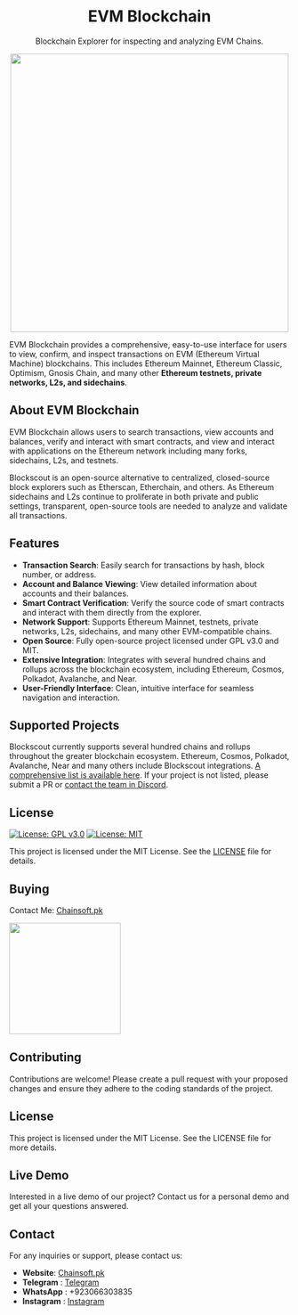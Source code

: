 <h1 align="center">EVM Blockchain</h1>
<p align="center">Blockchain Explorer for inspecting and analyzing EVM Chains.</p>

<p align="center">
  <img src="![evm](https://github.com/user-attachments/assets/cc26a221-c09d-4ffe-b2e1-36bf829d9ead)" width="500" height="500" />
</p>

EVM Blockchain provides a comprehensive, easy-to-use interface for users to view, confirm, and inspect transactions on EVM (Ethereum Virtual Machine) blockchains. This includes Ethereum Mainnet, Ethereum Classic, Optimism, Gnosis Chain, and many other **Ethereum testnets, private networks, L2s, and sidechains**.

## About EVM Blockchain

EVM Blockchain allows users to search transactions, view accounts and balances, verify and interact with smart contracts, and view and interact with applications on the Ethereum network including many forks, sidechains, L2s, and testnets.

Blockscout is an open-source alternative to centralized, closed-source block explorers such as Etherscan, Etherchain, and others. As Ethereum sidechains and L2s continue to proliferate in both private and public settings, transparent, open-source tools are needed to analyze and validate all transactions.

## Features

- **Transaction Search**: Easily search for transactions by hash, block number, or address.
- **Account and Balance Viewing**: View detailed information about accounts and their balances.
- **Smart Contract Verification**: Verify the source code of smart contracts and interact with them directly from the explorer.
- **Network Support**: Supports Ethereum Mainnet, testnets, private networks, L2s, sidechains, and many other EVM-compatible chains.
- **Open Source**: Fully open-source project licensed under GPL v3.0 and MIT.
- **Extensive Integration**: Integrates with several hundred chains and rollups across the blockchain ecosystem, including Ethereum, Cosmos, Polkadot, Avalanche, and Near.
- **User-Friendly Interface**: Clean, intuitive interface for seamless navigation and interaction.

## Supported Projects

Blockscout currently supports several hundred chains and rollups throughout the greater blockchain ecosystem. Ethereum, Cosmos, Polkadot, Avalanche, Near and many others include Blockscout integrations. [A comprehensive list is available here](https://www.chainsoft.pk/). If your project is not listed, please submit a PR or [contact the team in Discord](https://discord.gg/vjD2W693).

## License

[![License: GPL v3.0](https://img.shields.io/badge/License-GPL%20v3-blue.svg)](https://www.gnu.org/licenses/gpl-3.0)
[![License: MIT](https://img.shields.io/badge/License-MIT-yellow.svg)](https://opensource.org/licenses/MIT)

This project is licensed under the MIT License. See the [LICENSE](LICENSE) file for details.

## Buying
Contact Me: [Chainsoft.pk](https://linktr.ee/Chainsoft.pk?utm_source=linktree_admin_share)

<p float="left">
  <img src="https://github.com/user-attachments/assets/2cb746d8-4e4f-487f-a899-ef8512a70d46" width="200" />
</p>

## Contributing
Contributions are welcome! Please create a pull request with your proposed changes and ensure they adhere to the coding standards of the project.

## License
This project is licensed under the MIT License. See the LICENSE file for more details.

## Live Demo

Interested in a live demo of our project? Contact us for a personal demo and get all your questions answered.

## Contact

For any inquiries or support, please contact us:

- **Website**: [Chainsoft.pk](https://linktr.ee/Chainsoft.pk?utm_source=linktree_admin_share)
- **Telegram** : [Telegram](https://web.telegram.org/a/)
- **WhatsApp** : +923066303835
- **Instagram** : [Instagram](https://www.instagram.com/chainsoft_officiall/)
